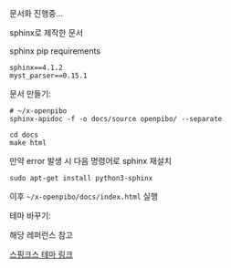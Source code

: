 문서화 진행중...

sphinx로 제작한 문서

sphinx pip requirements
```
sphinx==4.1.2
myst_parser==0.15.1
```

문서 만들기:

```
# ~/x-openpibo
sphinx-apidoc -f -o docs/source openpibo/ --separate

cd docs
make html
```
만약 error 발생 시 다음 명령어로 sphinx 재설치
```
sudo apt-get install python3-sphinx
```

이후 `~/x-openpibo/docs/index.html` 실행

테마 바꾸기:

해당 레퍼런스 참고

[스핑크스 테마 링크](https://sphinx-themes.org/)